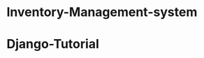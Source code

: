 # Inventory-Management-system

# Django-Tutorial

<!-- virtual environment setup instruction OR Steps for python Flask

1. py -m venv .venv,  create the virtual environment
2. source .venv/Scripts/activate, activate the virtual environment
3. py -m pip install Django, install Django

py -m pip install -U pip, Install the latest Version of pip

4. To start a project and give it a name: "django-admin startproject myproject"
//////////////////////////
4. To start a project and give it a name: "django-admin startproject myproject" add a "period {.}" stop django from adding an addisional directory

5. Starting the server, py manage.py runserver
6.$ py manage.py startapp api, To create another app or folder for the api models and date

extra:I import django, II print(django.get_version())


<!-- #########command to create DataBase,  py create_db.py -->
